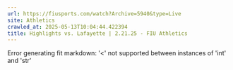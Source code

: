 ```yaml
---
url: https://fiusports.com/watch?Archive=5940&type=Live
site: Athletics
crawled_at: 2025-05-13T10:04:44.422394
title: Highlights vs. Lafayette | 2.21.25 - FIU Athletics
---
```


Error generating fit markdown: '<' not supported between instances of 'int' and 'str'